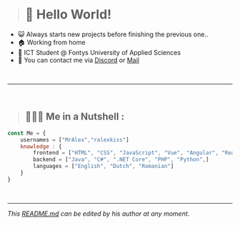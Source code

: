 <!--
**ralexkiss/ralexkiss** is a ✨ _special_ ✨ repository because its `README.md` (this file) appears on your GitHub profile.

Here are some ideas to get you started:

- 🔭 I’m currently working on ...
- 🌱 I’m currently learning ...
- 👯 I’m looking to collaborate on ...
- 🤔 I’m looking for help with ...
- 💬 Ask me about ...
- 📫 How to reach me: ...
- 😄 Pronouns: ...
- ⚡ Fun fact: ...
-->

> # 👋 **Hello World!**

- 😺  Always starts new projects before finishing the previous one..
- 🏠  Working from home
- 🚀  ICT Student @ Fontys University of Applied Sciences
- 📣  You can contact me via [Discord](https://dsc.bio/ralexkiss) or [Mail](mailto:contact@alexkiss.nl)

<br />

---
<br />

> ## 👨🏻‍💻 Me in a Nutshell :

```js
const Me = {
    usernames = ["MrAlex","ralexkiss"]
    knowledge : {
        frontend = ["HTML", "CSS", "JavaScript", "Vue", "Angular", "React", "Node.js" ]
        backend = ["Java", "C#", ".NET Core", "PHP", "Python",]
        languages = ["English", "Dutch", "Romanian"]
    }
}
```    
<br />

***

_This [README.md](https://github.com/ralexkiss/ralexkiss "ralexkiss presentation") can be edited by his author at any moment._
